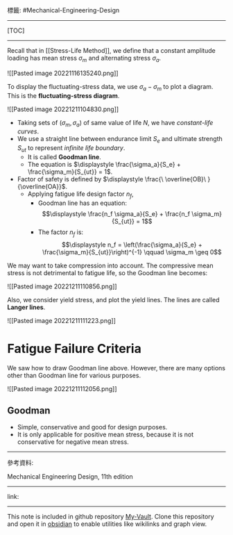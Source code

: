 標籤: #Mechanical-Engineering-Design 

---

[TOC]

---

Recall that in [[Stress-Life Method]], we define that a constant amplitude loading has mean stress $\sigma_m$ and alternating stress $\sigma_a$.

![[Pasted image 20221116135240.png]]

To display the fluctuating-stress data, we use $\sigma_a-\sigma_m$ to plot a diagram. This is the **fluctuating-stress diagram**.

![[Pasted image 20221211104830.png]]

- Taking sets of $(\sigma_m, \sigma_a)$ of same value of life $N$, we have *constant-life curves*.
- We use a straight line between endurance limit $S_e$ and ultimate strength $S_{ut}$ to represent *infinite life boundary*.
	- It is called **Goodman line**.
	- The equation is $\displaystyle \frac{\sigma_a}{S_e} + \frac{\sigma_m}{S_{ut}} = 1$.
- Factor of safety is defined by $\displaystyle \frac{\ \overline{OB}\ }{\overline{OA}}$.
	- Applying fatigue life design factor $n_f$, 
		- Goodman line has an equation: $$\displaystyle \frac{n_f \sigma_a}{S_e} + \frac{n_f \sigma_m}{S_{ut}} = 1$$
		- The factor $n_f$ is: $$\displaystyle n_f = \left(\frac{\sigma_a}{S_e} + \frac{\sigma_m}{S_{ut}}\right)^{-1} \qquad \sigma_m \geq 0$$

We may want to take compression into account. The compressive mean stress is not detrimental to fatigue life, so the Goodman line becomes:

![[Pasted image 20221211110856.png]]

Also, we consider yield stress, and plot the yield lines. The lines are called **Langer lines**.

![[Pasted image 20221211111223.png]]

# Fatigue Failure Criteria

We saw how to draw Goodman line above. However, there are many options other than Goodman line for various purposes.

![[Pasted image 20221211112056.png]]

## Goodman

- Simple, conservative and good for design purposes.
- It is only applicable for positive mean stress, because it is not conservative for negative mean stress.

---

參考資料:

Mechanical Engineering Design, 11th edition

---

link:


---

This note is included in github repository [My-Vault](https://github.com/LittleD3092/My-Vault.git). Clone this repository and open it in [obsidian](https://obsidian.md/) to enable utilities like wikilinks and graph view.